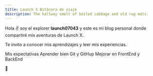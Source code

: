 ```yaml
---
title: Launch X Bitácora de viaje
description: The hallway smelt of boiled cabbage and old rag mats.
---
```


Hola ✌️  soy el explorer **launch07043** y este es mi blog personal donde compartiré mis aventuras de Launch X.

Te invito a conocer mis aprendizajes y leer mis experiencias.

Mis expectativas
Aprender bien Git y GitHup
Mejorar en FrontEnd y BackEnd


🚀
